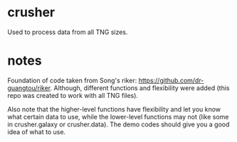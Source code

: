 # crusher
Used to process data from all TNG sizes.

# notes
Foundation of code taken from Song's riker: https://github.com/dr-guangtou/riker. Although, different functions and flexibility were added (this repo was created to work with all TNG files).


Also note that the higher-level functions have flexibility and let you know what certain data to use, while the lower-level functions may not (like some in crusher.galaxy or crusher.data). The demo codes should give you a good idea of what to use.
